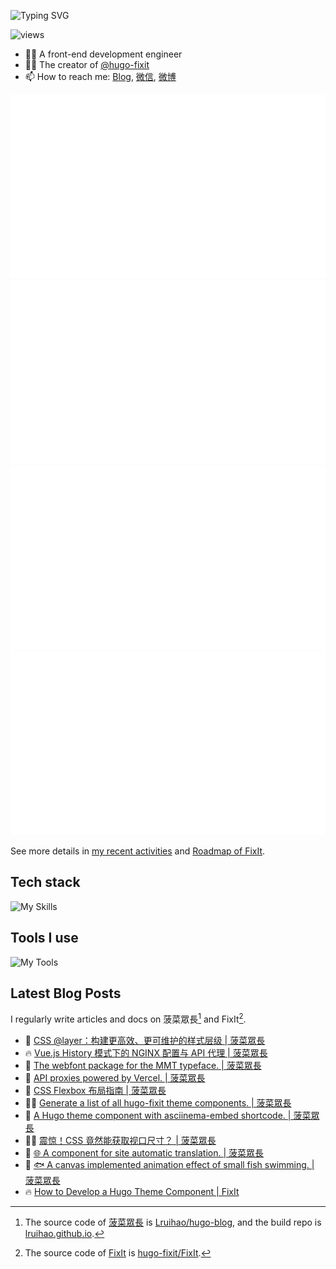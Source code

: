 <!-- # 👋 Hi there, This is Lruihao -->

![Typing SVG](https://readme-typing-svg.demolab.com?font=Fira+Code&weight=600&size=24&pause=1000&color=2C9ACA&width=435&lines=Hi%2C+I'm+Lruihao+%F0%9F%91%8B+)

![views](https://komarev.com/ghpvc/?username=Lruihao&color=ff69b4)

- 👨‍💻 A front-end development engineer
- 👨‍💼 The creator of [@hugo-fixit][hugo-fixit]
- 📫 How to reach me: [Blog][blog], [微信](https://lruihao.cn/images/qr-wx-mp_s.webp "加我微信：关注公众号回复“Cell”"), [微博](https://weibo.com/liahao)

<div>
    <a href="https://github.com/jstrieb/github-stats#gh-dark-mode-only">
        <img src="https://github.com/Lruihao/github-stats/blob/master/generated/overview.svg#gh-dark-mode-only" />
        <img src="https://github.com/Lruihao/github-stats/blob/master/generated/languages.svg#gh-dark-mode-only" />
    </a>
    <a href="https://github.com/jstrieb/github-stats#gh-light-mode-only">
        <img src="https://github.com/Lruihao/github-stats/blob/master/generated/overview.svg#gh-light-mode-only" />
        <img src="https://github.com/Lruihao/github-stats/blob/master/generated/languages.svg#gh-light-mode-only" />
    </a>
    <p>See more details in <a href="https://github.com/users/Lruihao/projects/1">my recent activities</a> and <a href="https://github.com/orgs/hugo-fixit/projects/2">Roadmap of FixIt</a>.</p>
</div>

## Tech stack

<!-- nextjs,nuxtjs,nestjs,windicss -->

![My Skills](https://skillicons.dev/icons?i=nodejs,ts,vue,react,electron,tailwind,html,css,js,jquery,sass,less,bootstrap,php,python,laravel,mysql,md,latex,&perline=10)

## Tools I use

![My Tools](https://skillicons.dev/icons?i=vscode,webpack,vite,rollup,gulp,git,githubactions,vercel,pnpm,vim)

## Latest Blog Posts

I regularly write articles and docs on 菠菜眾長[^1] and FixIt[^2].

<!-- BLOG-POST-LIST:START -->
- 📝 [CSS @layer：构建更高效、更可维护的样式层级 | 菠菜眾長](https://lruihao.cn/posts/at-layer/ "Wed Jun 18 2025 2:35 AM")
- 🔥 [Vue.js History 模式下的 NGINX 配置与 API 代理 | 菠菜眾長](https://lruihao.cn/posts/vue-build/ "Wed Jun 11 2025 2:05 AM")
- 📝 [The webfont package for the MMT typeface. | 菠菜眾長](https://lruihao.cn/projects/lruihao/mmt-webfont/ "Thu Apr 10 2025 8:35 AM")
- 📝 [API proxies powered by Vercel. | 菠菜眾長](https://lruihao.cn/projects/lruihao/vercel-proxy/ "Wed Apr 09 2025 2:13 AM")
- 📝 [CSS Flexbox 布局指南 | 菠菜眾長](https://lruihao.cn/posts/flexbox/ "Mon Jan 20 2025 7:56 AM")
- 👨‍💻 [Generate a list of all hugo-fixit theme components. | 菠菜眾長](https://lruihao.cn/projects/hugo-fixit/action-component-list/ "Tue Jan 14 2025 9:10 AM")
- 📝 [A Hugo theme component with asciinema-embed shortcode. | 菠菜眾長](https://lruihao.cn/projects/hugo-fixit/shortcode-asciinema/ "Wed Jan 08 2025 9:20 AM")
- 👨‍💻 [震惊！CSS 竟然能获取视口尺寸？ | 菠菜眾長](https://lruihao.cn/posts/css-viewport/ "Fri Dec 06 2024 2:32 AM")
- 📝 [🌐 A component for site automatic translation. | 菠菜眾長](https://lruihao.cn/projects/hugo-fixit/cmpt-translate/ "Mon Dec 02 2024 7:29 AM")
- 📝 [🐟 A canvas implemented animation effect of small fish swimming. | 菠菜眾長](https://lruihao.cn/projects/hugo-fixit/cmpt-flyfish/ "Tue Nov 05 2024 8:23 AM")
- 🔥 [How to Develop a Hugo Theme Component | FixIt](https://fixit.lruihao.cn/ecosystem/dev-component/ "Thu Jun 27 2024 9:35 AM")

<!-- BLOG-POST-LIST:END -->

<!-- link reference definition -->
[blog]: https://lruihao.cn
[blog-repo]: https://github.com/Lruihao/hugo-blog
[blog-deploy]: https://github.com/Lruihao/lruihao.github.io
[hugo-fixit]: https://github.com/hugo-fixit
[fixit]: https://fixit.lruihao.cn
[fixit-repo]: https://github.com/hugo-fixit/FixIt

<!-- footnote reference definition -->
[^1]: The source code of [菠菜眾長][blog] is [Lruihao/hugo-blog][blog-repo], and the build repo is [lruihao.github.io][blog-deploy].
[^2]: The source code of [FixIt][fixit] is [hugo-fixit/FixIt][fixit-repo].
